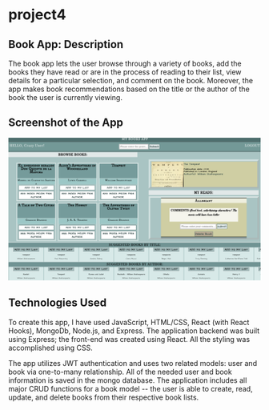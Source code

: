 # project4 
## Book App: Description
The book app lets the user browse through a variety of books, add the books they have read or are in the process of reading to their list, view details for a particular selection, and comment on the book.  Moreover, the app makes book recommendations based on the title or the author of the book the user is currently viewing.
## Screenshot of the App
![App Screenshot](client/public/screenshot.png)
## Technologies Used
To create this app, I have used JavaScript, HTML/CSS, React (with React Hooks), MongoDb, Node.js, and Express.  The application backend was built using Express; the front-end was created using React.  All the styling was accomplished using CSS.  

The app utilizes JWT authentication and uses two related models: user and book via one-to-many relationship.  All of the needed user and book information is saved in the mongo database.  The application includes all major CRUD functions for a book model -- the user is able to create, read, update, and delete books from their respective book lists. 

